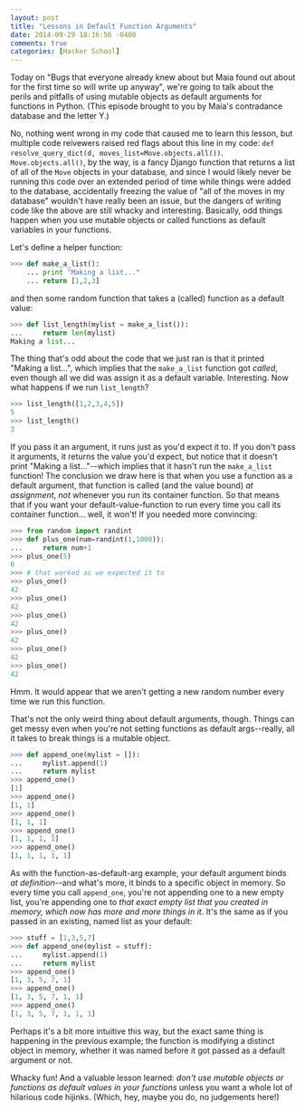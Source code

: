 ```yaml
---
layout: post
title: "Lessons in Default Function Arguments"
date: 2014-09-29 18:16:56 -0400
comments: true
categories: [Hacker School]
---
```

Today on "Bugs that everyone already knew about but Maia found out about for the first time so will write up anyway", we're going to talk about the perils and pitfalls of using mutable objects as default arguments for functions in Python. (This episode brought to you by Maia's contradance database and the letter Y.)

No, nothing went wrong in my code that caused me to learn this lesson, but multiple code reivewers raised red flags about this line in my code: `def resolve_query_dict(d, moves_list=Move.objects.all())`. `Move.objects.all()`, by the way, is a fancy Django function that returns a list of all of the `Move` objects in your database, and since I would likely never be running this code over an extended period of time while things were added to the database, accidentally freezing the value of "all of the moves in my database" wouldn't have really been an issue, but the dangers of writing code like the above are still whacky and interesting. Basically, odd things happen when you use mutable objects or called functions as default variables in your functions.<!-- more -->

Let's define a helper function:

```python
>>> def make_a_list():
    ... print "Making a list..."
    ... return [1,2,3]
```

and then some random function that takes a (called) function as a default value:

```python
>>> def list_length(mylist = make_a_list()):
...     return len(mylist)
Making a list...
```

The thing that's odd about the code that we just ran is that it printed "Making a list...", which implies that the `make_a_list` function got *called*, even though all we did was assign it as a default variable. Interesting. Now what happens if we run `list_length`?

```python
>>> list_length([1,2,3,4,5])
5
>>> list_length()
3
```

If you pass it an argument, it runs just as you'd expect it to. If you don't pass it arguments, it returns the value you'd expect, but notice that it doesn't print "Making a list..."--which implies that it hasn't run the `make_a_list` function! The conclusion we draw here is that when you use a function as a default argument, that function is called (and the value bound) *at assignment*, *not* whenever you run its container function. So that means that if you want your default-value-function to run every time you call its container function... well, it won't! If you needed more convincing:

```python
>>> from random import randint
>>> def plus_one(num=randint(1,1000)):
...     return num+1
>>> plus_one(5)
6
>>> # that worked as we expected it to
>>> plus_one()
42
>>> plus_one()
42
>>> plus_one()
42
>>> plus_one()
42
>>> plus_one()
42
>>> plus_one()
42
```

Hmm. It would appear that we aren't getting a new random number every time we run this function.

That's not the only weird thing about default arguments, though. Things can get messy even when you're not setting functions as default args--really, all it takes to break things is a mutable object.

```python
>>> def append_one(mylist = []):
...     mylist.append(1)
...     return mylist
>>> append_one()
[1]
>>> append_one()
[1, 1]
>>> append_one()
[1, 1, 1]
>>> append_one()
[1, 1, 1, 1]
>>> append_one()
[1, 1, 1, 1, 1]
```

As with the function-as-default-arg example, your default argument binds *at definition*--and what's more, it binds to a specific object in memory. So every time you call `append_one`, you're not appending one to a new empty list, you're appending one to *that exact empty list that you created in memory, which now has more and more things in it*. It's the same as if you passed in an existing, named list as your default:

```python
>>> stuff = [1,3,5,7]
>>> def append_one(mylist = stuff):
...     mylist.append(1)
...     return mylist
>>> append_one()
[1, 3, 5, 7, 1]
>>> append_one()
[1, 3, 5, 7, 1, 1]
>>> append_one()
[1, 3, 5, 7, 1, 1, 1]
```

Perhaps it's a bit more intuitive this way, but the exact same thing is happening in the previous example; the function is modifying a distinct object in memory, whether it was named before it got passed as a default argument or not.

Whacky fun! And a valuable lesson learned: *don't use mutable objects or functions as default values in your functions* unless you want a whole lot of hilarious code hijinks. (Which, hey, maybe you do, no judgements here!)